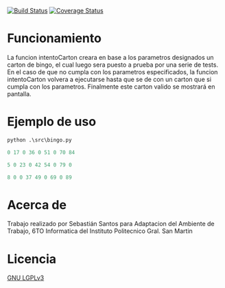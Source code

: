 [![Build Status](https://travis-ci.org/Sebastian052001/bingo.svg?branch=master)](https://travis-ci.org/Sebastian052001/bingo)
[![Coverage Status](https://coveralls.io/repos/github/Sebastian052001/bingo/badge.svg?branch=master)](https://coveralls.io/github/Sebastian052001/bingo?branch=master)
# Funcionamiento
La funcion intentoCarton creara en base a los parametros designados un carton de bingo, el cual luego sera puesto a prueba por una serie de tests. En el caso de que no cumpla con los parametros especificados, la funcion intentoCarton volvera a ejecutarse hasta que se de con un carton que si cumpla con los parametros. Finalmente este carton valido se mostrará en pantalla.
# Ejemplo de uso
```python
python .\src\bingo.py

0 17 0 36 0 51 0 70 84

5 0 23 0 42 54 0 79 0

8 0 0 37 49 0 69 0 89
```
# Acerca de
Trabajo realizado por Sebastián Santos para Adaptacion del Ambiente de Trabajo, 6TO Informatica del Instituto Politecnico Gral. San Martin
# Licencia 
[GNU LGPLv3](https://choosealicense.com/licenses/lgpl-3.0/)


